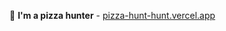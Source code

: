 🍕 **I'm a pizza hunter** - [pizza-hunt-hunt.vercel.app](https://pizza-hunt-hunt.vercel.app/)

<!---
matteobu/matteobu is a ✨ special ✨ repository because its `README.md` (this file) appears on your GitHub profile.
You can click the Preview link to take a look at your changes.
--->
